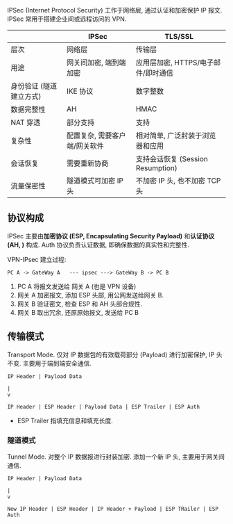 IPSec (Internet Protocol Security) 工作于网络层, 通过认证和加密保护 IP 报文. IPSec  常用于搭建企业间或远程访问的 VPN.

|                         | IPSec                         | TLS/SSL                             |
| ----------------------- | ----------------------------- | ----------------------------------- |
| 层次                    | 网络层                        | 传输层                              |
| 用途                    | 网关间加密, 端到端加密        | 应用层加密, HTTPS/电子邮件/即时通信 |
| 身份验证 (隧道建立方式) | IKE 协议                      | 数字整数                            |
| 数据完整性              | AH                            | HMAC                                |
| NAT 穿透                | 部分支持                      | 支持                                |
| 复杂性                  | 配置复杂, 需要客户端/网关软件 | 相对简单, 广泛封装于浏览器和应用    |
| 会话恢复                | 需要重新协商                  | 支持会话恢复 (Session Resumption)   |
| 流量保密性              | 隧道模式可加密 IP 头          | 不加密 IP 头, 也不加密 TCP 头                                    |

## 协议构成

IPSec 主要由**加密协议 (ESP, Encapsulating Security Payload)** 和**认证协议 (AH, )** 构成. Auth 协议负责认证数据, 即确保数据的真实性和完整性.

VPN-IPsec 建立过程:
```
PC A -> GateWay A   --- ipsec ---> GateWay B -> PC B
```

1. PC A 将报文发送给 网关 A (也是 VPN 设备)
2. 网关 A 加密报文, 添加 ESP 头部, 用公网发送给网关 B.
3. 网关 B 验证密文, 检查 ESP 和 AH 头部合规性.
4. 网关 B 取出冗余, 还原原始报文, 发送给 PC B

## 传输模式

Transport Mode. 仅对 IP 数据包的有效载荷部分 (Payload) 进行加密保护, IP 头不变. 主要用于端到端安全通信.

```
IP Header | Payload Data

|
v

IP Header | ESP Header | Payload Data | ESP Trailer | ESP Auth
```

- ESP Trailer 指填充信息和填充长度.

### 隧道模式

Tunnel Mode. 对整个 IP 数据报进行封装加密. 添加一个新 IP 头, 主要用于网关间通信.

```
IP Header | Payload Data

|
v

New IP Header | ESP Header | IP Header + Payload | ESP TRailer | ESP Auth 
```
